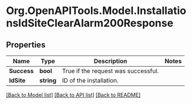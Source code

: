 # Org.OpenAPITools.Model.InstallationsIdSiteClearAlarm200Response

## Properties

Name | Type | Description | Notes
------------ | ------------- | ------------- | -------------
**Success** | **bool** | True if the request was successful. | 
**IdSite** | **string** | ID of the installation. | 

[[Back to Model list]](../../README.md#documentation-for-models) [[Back to API list]](../../README.md#documentation-for-api-endpoints) [[Back to README]](../../README.md)

